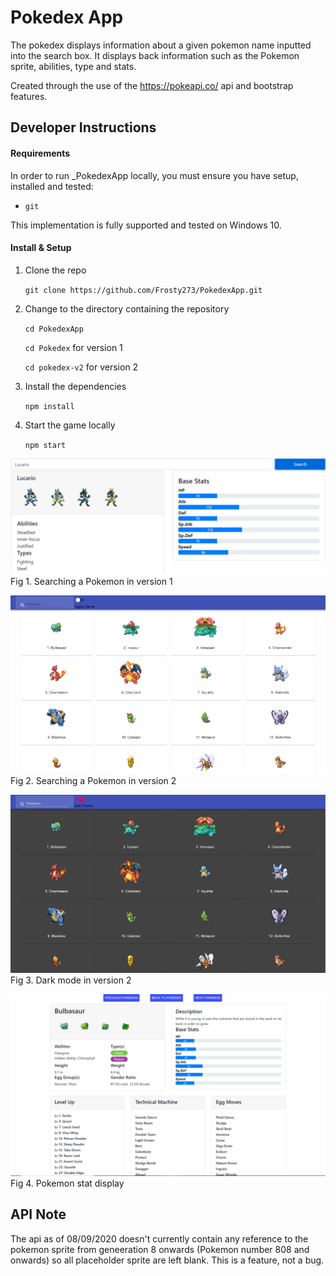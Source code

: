 # Pokedex App

The pokedex displays information about a given pokemon name inputted into the search box. It displays back information such as the Pokemon sprite, abilities, type and stats.

Created through the use of the https://pokeapi.co/ api and bootstrap features.

## Developer Instructions

#### Requirements

In order to run _PokedexApp locally, you must ensure you have setup, installed and tested:

-   `git`

This implementation is fully supported and tested on Windows 10.

#### Install & Setup

1. Clone the repo

    `git clone https://github.com/Frosty273/PokedexApp.git`

2. Change to the directory containing the repository

    `cd PokedexApp`
    
    `cd Pokedex` for version 1
    
    `cd pokedex-v2` for version 2

3. Install the dependencies

    `npm install`

4. Start the game locally

    `npm start`

![Version 1](/Figure1.PNG)
Fig 1. Searching a Pokemon in version 1


![Version 2](/Figure2.PNG)
Fig 2. Searching a Pokemon in version 2


![Version 3](/Figure3.PNG)
Fig 3. Dark mode in version 2


![Version 4](/Figure4.PNG)
Fig 4. Pokemon stat display

## API Note

The api as of 08/09/2020 doesn't currently contain any reference to the pokemon sprite from geneeration 8 onwards (Pokemon number 808 and onwards) so all placeholder sprite are left blank. This is a feature, not a bug.
